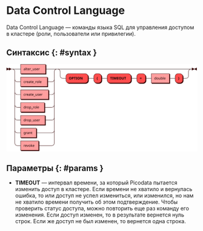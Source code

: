 # Data Control Language

Data Control Language — команды языка SQL для управления доступом в кластере (роли,
пользователи или привилегии).

## Синтаксис {: #syntax }

![DCL](../../images/ebnf/acl.svg)

## Параметры {: #params }

* **TIMEOUT** — интервал времени, за который Picodata пытается изменить доступ в кластере.
  Если времени не хватило и вернулась ошибка, то или доступ не успел измениться, или
  изменился, но нам не хватило времени получить об этом подтверждение. Чтобы проверить
  статус доступа, можно повторить еще раз команду его изменения. Если доступ изменен,
  то в результате вернется нуль строк. Если же доступ не был изменен, то вернется одна строка.
